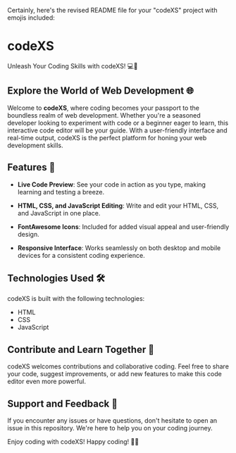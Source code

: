Certainly, here's the revised README file for your "codeXS" project with emojis included:

# codeXS

Unleash Your Coding Skills with codeXS! 💻🚀

## Explore the World of Web Development 🌐

Welcome to **codeXS**, where coding becomes your passport to the boundless realm of web development. Whether you're a seasoned developer looking to experiment with code or a beginner eager to learn, this interactive code editor will be your guide. With a user-friendly interface and real-time output, codeXS is the perfect platform for honing your web development skills.

## Features 🌟

- **Live Code Preview**: See your code in action as you type, making learning and testing a breeze.

- **HTML, CSS, and JavaScript Editing**: Write and edit your HTML, CSS, and JavaScript in one place.

- **FontAwesome Icons**: Included for added visual appeal and user-friendly design.

- **Responsive Interface**: Works seamlessly on both desktop and mobile devices for a consistent coding experience.

## Technologies Used 🛠️

codeXS is built with the following technologies:

- HTML
- CSS
- JavaScript

## Contribute and Learn Together 🤝

codeXS welcomes contributions and collaborative coding. Feel free to share your code, suggest improvements, or add new features to make this code editor even more powerful.

## Support and Feedback 💬

If you encounter any issues or have questions, don't hesitate to open an issue in this repository. We're here to help you on your coding journey.

Enjoy coding with codeXS! Happy coding! 🚀🎉

